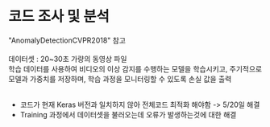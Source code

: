 <h1>코드 조사 및 분석</h1>
"AnomalyDetectionCVPR2018" 참고
<br>

<br>
데이터셋 : 20~30초 가량의 동영상 파일
<br>
학습 데이터를 사용하여 비디오의 이상 감지를 수행하는 모델을 학습시키고, 주기적으로 모델과 가중치를 저장하며, 학습 과정을 모니터링할 수 있도록 손실 값을 출력
<br><br>

- 코드가 현재 Keras 버전과 일치하지 않아 전체코드 최적화 해야함 -> 5/20일 해결<br> 
- Training 과정에서 데이터셋을 불러오는데 오류가 발생하는것에 대한 해결<br>
